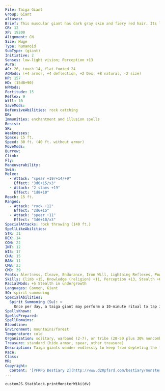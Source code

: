 ```yaml
---
File: Taiga Giant
Group: Giant
aliases: 
Brief: This muscular giant has dark gray skin and fiery red hair. Its lower jaw bears sharp fangs, and it wields a huge, primitive spear.
CR: 12
XP: 19200
Alignment: CN
Size: Huge
Type: humanoid
SubType: (giant)
Initiative: 2
Senses: low-light vision; Perception +13
Aura: 
AC: 26, touch 14, flat-footed 24
ACMods: (+4 armor, +4 deflection, +2 Dex, +8 natural, -2 size)
HP: 157
HD: (15d8+90)
HPMods: 
Fortitude: 15
Reflex: 9
Will: 10
SaveMods: 
DefensiveAbilities: rock catching
DR: 
Immunities: enchantment and illusion spells
Resist: 
SR: 
Weaknesses: 
Space: 15 ft.
Speed: 30 ft. (40 ft. without armor)
MoveMods: 
Burrow: 
Climb: 
Fly: 
Maneuverability: 
Swim: 
Melee: 
  - Attack: "spear +19/+14/+9"
    Effect: "3d6+15/x3"
  - Attack: "2 slams +19"
    Effect: "1d8+10"
Reach: 15 ft.
Ranged: 
  - Attack: "rock +12"
    Effect: "2d6+15"
  - Attack: "spear +11"
    Effect: "3d6+10/x3"
SpecialAttacks: rock throwing (140 ft.)
SpellLikeAbilities: 
STR: 31
DEX: 14
CON: 22
INT: 12
WIS: 17
CHA: 15
BAB: 11
CMB: 23
CMD: 39
Feats: Alertness, Cleave, Endurance, Iron Will, Lightning Reflexes, Power Attack, Self-Sufficient, Shot on the RunB, Vital Strike
Skills: Climb +15, Knowledge (religion) +11, Perception +13, Stealth +6 (+12 in undergrowth), Survival +20
RacialMods: +6 Stealth in undergrowth
Languages: Common, Giant
SQ: spirit summoning
SpecialAbilities:
  Spirit Summoning (Su): >
    Once per day, a taiga giant may perform a 10-minute ritual to tap into the power and insight of his ancestral spirits. These spirits provide a +4 deflection bonus to AC, immunity to enchantment and illusion spells, and one of the following spell effects: bless, endure elements, protection from evil, protection from good, or see invisibility. The effects of a spirit summoning persist for 24 hours.
SpellsKnown: 
SpellsPrepared: 
SpellDomains: 
Bloodline: 
Environment: mountains/forest
Temperature: cold
Organization: solitary, warband (2-7), or tribe (20-50 plus 30% noncombatants, 1 druid or oracle of 3rd-5th level, 2-4 barbarian or ranger hunters of 3rd-5th level, 1 chieftain barbarian or fighter of 4th-7th level, 2-6 dire bears, 2-6 dire tigers, and 8-12 stone giants)
Treasure: standard (hide armor, spear, other treasure)
Description: Taiga giants wander endlessly to keep from depleting the food supply of any one area. Aurochs and mammoths are their preferred inland prey, while whales, seals, and walruses provide food in coastal regions. These animals form the cornerstone of tribal survival, not just for the food they provide but because nearly all of a tribe's possessions, from their portable shelters to their weapons, are crafted from the bone, hides, and sinews of felled beasts. Little is wasted.  Taiga giants are also deeply spiritual, worshiping their ancestors. Every tribe member learns to call forth ancestor spirits at a young age. Taiga giants are ashamed of being the ancestors of rune giants as, like most giants, they both hate and fear rune giants as slavers and monsters.  A typical taiga giant stands 20 feet in height and weighs 10,000 pounds. Skin tones vary from dark to pale gray, with hair color ranging from dark brown to red.
Race: 
Class: 
MR: 
Copyright:
  Content: '[PFRPG Bestiary 2](http://www.d20pfsrd.com/bestiary/monster-listings/humanoids/giants/giant-true/taiga-giant)'
---
```

```dataviewjs
customJS.Statblock.printMonsterWiki(dv)
```
